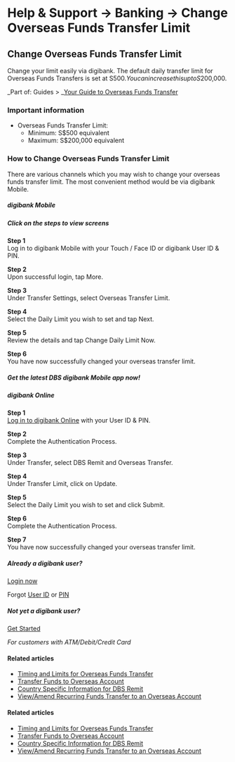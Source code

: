 # Help & Support -> Banking -> Change Overseas Funds Transfer Limit

## Change Overseas Funds Transfer Limit

Change your limit easily via digibank. The default daily transfer limit for Overseas Funds Transfers is set at S$500. You can increase this up to S$200,000.

_Part of: Guides > _[Your Guide to Overseas Funds Transfer](https://www.dbs.com.sg/personal/support/guide-remit.html)

  


### Important information

  * Overseas Funds Transfer Limit: 
    * Minimum: S$500 equivalent
    * Maximum: S$200,000 equivalent



### How to Change Overseas Funds Transfer Limit

There are various channels which you may wish to change your overseas funds transfer limit. The most convenient method would be via digibank Mobile.

#####  digibank Mobile

##### **Click on the steps to view screens**

**Step 1**  
Log in to digibank Mobile with your Touch / Face ID or digibank User ID & PIN. 

**Step 2**  
Upon successful login, tap More. 

**Step 3**  
Under Transfer Settings, select Overseas Transfer Limit. 

**Step 4**  
Select the Daily Limit you wish to set and tap Next. 

**Step 5**  
Review the details and tap Change Daily Limit Now. 

**Step 6**  
You have now successfully changed your overseas transfer limit. 

##### Get the latest DBS digibank Mobile app now!

[](https://itunes.apple.com/us/app/dbs-mobile-banking/id1068403826) [](https://play.google.com/store/apps/details?id=com.dbs.sg.dbsmbanking) [](https://appgallery.huawei.com/#/app/C101888471)

#####  digibank Online

**Step 1**  
[Log in to digibank Online](https://internet-banking.dbs.com.sg/) with your User ID & PIN. 

**Step 2**  
Complete the Authentication Process. 

**Step 3**  
Under Transfer, select DBS Remit and Overseas Transfer. 

**Step 4**  
Under Transfer Limit, click on Update. 

**Step 5**  
Select the Daily Limit you wish to set and click Submit. 

**Step 6**  
Complete the Authentication Process. 

**Step 7**  
You have now successfully changed your overseas transfer limit. 

##### Already a digibank user?

[Login now](https://internet-banking.dbs.com.sg/)

Forgot [User ID](https://www.dbs.com.sg/personal/ibanking/ibapl/ib-printuid.html) or [PIN](https://www.dbs.com.sg/personal/ibanking/ibapl/ib-resetpin.html)

##### Not yet a digibank user?

[Get Started](https://www.dbs.com.sg/personal/ibanking/ibapl/ib-apply.html)

_For customers with ATM/Debit/Credit Card_

#### Related articles

  * [Timing and Limits for Overseas Funds Transfer](https://www.dbs.com.sg/personal/support/bank-overseas-funds-transfer-service-standards.html)
  * [Transfer Funds to Overseas Account](https://www.dbs.com.sg/personal/support/bank-overseas-funds-transfer-new-remittance.html)
  * [Country Specific Information for DBS Remit](https://www.dbs.com.sg/personal/support/bank-overseas-funds-transfer-countries.html)
  * [View/Amend Recurring Funds Transfer to an Overseas Account](https://www.dbs.com.sg/personal/support/bank-overseas-funds-transfer-amend-recurring-funds-transfer.html)



#### Related articles

  * [Timing and Limits for Overseas Funds Transfer](https://www.dbs.com.sg/personal/support/bank-overseas-funds-transfer-service-standards.html)
  * [Transfer Funds to Overseas Account](https://www.dbs.com.sg/personal/support/bank-overseas-funds-transfer-new-remittance.html)
  * [Country Specific Information for DBS Remit](https://www.dbs.com.sg/personal/support/bank-overseas-funds-transfer-countries.html)
  * [View/Amend Recurring Funds Transfer to an Overseas Account](https://www.dbs.com.sg/personal/support/bank-overseas-funds-transfer-amend-recurring-funds-transfer.html)


